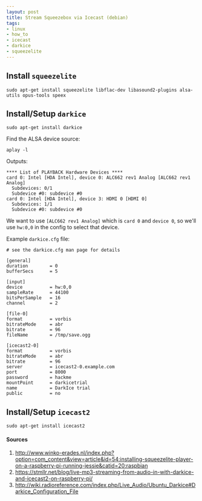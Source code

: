 ```yaml
---
layout: post
title: Stream Squeezebox via Icecast (debian)
tags:
- linux
- how_to
- icecast
- darkice
- squeezelite
---
```


## Install `squeezelite`

```
sudo apt-get install squeezelite libflac-dev libasound2-plugins alsa-utils opus-tools speex
```

## Install/Setup `darkice`

```
sudo apt-get install darkice
```

Find the ALSA device source: 
```
aplay -l
```
Outputs:
```
**** List of PLAYBACK Hardware Devices ****
card 0: Intel [HDA Intel], device 0: ALC662 rev1 Analog [ALC662 rev1 Analog]
  Subdevices: 0/1
  Subdevice #0: subdevice #0
card 0: Intel [HDA Intel], device 3: HDMI 0 [HDMI 0]
  Subdevices: 1/1
  Subdevice #0: subdevice #0
```
We want to use `[ALC662 rev1 Analog]` which is `card 0` and `device 0`, so we'll use `hw:0,0` in the config to select that
device.

Example `darkice.cfg` file:
```
# see the darkice.cfg man page for details

[general]
duration        = 0
bufferSecs      = 5

[input]
device          = hw:0,0
sampleRate      = 44100
bitsPerSample   = 16
channel         = 2

[file-0]
format          = vorbis
bitrateMode     = abr
bitrate         = 96
fileName        = /tmp/save.ogg

[icecast2-0]
format          = vorbis
bitrateMode     = abr
bitrate         = 96
server          = icecast2-0.example.com
port            = 8000
password        = hackme  
mountPoint      = darkicetrial
name            = DarkIce trial
public          = no
```

## Install/Setup `icecast2`

```
sudo apt-get install icecast2
```

#### Sources

1. <http://www.winko-erades.nl/index.php?option=com_content&view=article&id=54:installing-squeezelite-player-on-a-raspberry-pi-running-jessie&catid=20:raspbian>
2. <https://stmllr.net/blog/live-mp3-streaming-from-audio-in-with-darkice-and-icecast2-on-raspberry-pi/>
3. <http://wiki.radioreference.com/index.php/Live_Audio/Ubuntu_Darkice#Darkice_Configuration_File>
